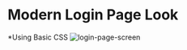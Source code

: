 # Modern Login Page Look 
*Using Basic CSS
![login-page-screen](https://user-images.githubusercontent.com/114183358/197333260-07ee5cdc-882b-428b-838d-c2029a5c846f.png)
